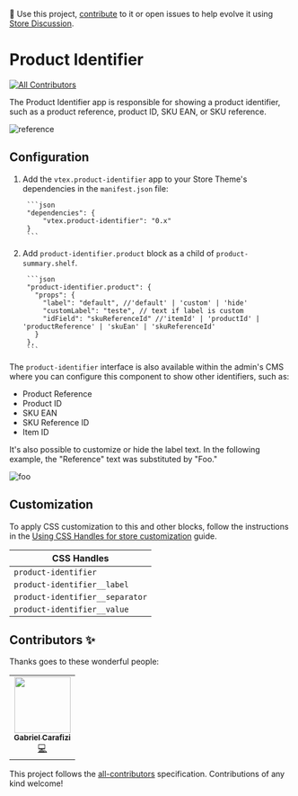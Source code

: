 📢 Use this project, [contribute](https://github.com/vtex-apps/product-identifier) to it or open issues to help evolve it using [Store Discussion](https://github.com/vtex-apps/store-discussion).

# Product Identifier
<!-- ALL-CONTRIBUTORS-BADGE:START - Do not remove or modify this section -->
[![All Contributors](https://img.shields.io/badge/all_contributors-1-orange.svg?style=flat-square)](#contributors-)
<!-- ALL-CONTRIBUTORS-BADGE:END -->

The Product Identifier app is responsible for showing a product identifier, such as a product reference, product ID, SKU EAN, or SKU reference.

![reference](https://user-images.githubusercontent.com/60782333/90151384-0abbd380-dd5d-11ea-9022-69ba4685e1d0.png)

## Configuration

1. Add the `vtex.product-identifier` app to your Store Theme's dependencies in the `manifest.json` file:
        
        ```json
        "dependencies": {
            "vtex.product-identifier": "0.x"
        }
        ```

2. Add `product-identifier.product` block as a child of `product-summary.shelf`.

        ```json
        "product-identifier.product": {
          "props": {
            "label": "default", //'default' | 'custom' | 'hide'
            "customLabel": "teste", // text if label is custom
            "idField": "skuReferenceId" //'itemId' | 'productId' | 'productReference' | 'skuEan' | 'skuReferenceId'
          }
        },
        ```

The `product-identifier` interface is also available within the admin's CMS where you can configure this component to show other identifiers, such as:

- Product Reference
- Product ID
- SKU EAN
- SKU Reference ID
- Item ID

It's also possible to customize or hide the label text. In the following example, the "Reference" text was substituted by "Foo."

![foo](https://user-images.githubusercontent.com/60782333/90145130-004a0b80-dd56-11ea-9cbd-5ee621da4d69.png)

## Customization

To apply CSS customization to this and other blocks, follow the instructions in the [Using  CSS  Handles for store customization](https://vtex.io/docs/recipes/style/using-css-handles-for-store-customization) guide.

| CSS Handles |
| ----------- |
| `product-identifier`           | 
| `product-identifier__label`    | 
| `product-identifier__separator`| 
| `product-identifier__value`    | 

## Contributors ✨

Thanks goes to these wonderful people:

<!-- ALL-CONTRIBUTORS-LIST:START - Do not remove or modify this section -->
<!-- prettier-ignore-start -->
<!-- markdownlint-disable -->
<table>
  <tr>
    <td align="center"><a href="http://carafizi.com/"><img src="https://avatars3.githubusercontent.com/u/51974587?v=4" width="100px;" alt=""/><br /><sub><b>Gabriel Carafizi</b></sub></a><br /><a href="https://github.com/vtex-apps/product-identifier/commits?author=carafizi1" title="Code">💻</a></td>
  </tr>
</table>

<!-- markdownlint-enable -->
<!-- prettier-ignore-end -->
<!-- ALL-CONTRIBUTORS-LIST:END -->

This project follows the [all-contributors](https://github.com/all-contributors/all-contributors) specification. Contributions of any kind welcome!
